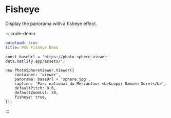 # Fisheye

Display the panorama with a fisheye effect.

::: code-demo

```yaml
autoload: true
title: PSV Fisheye Demo
```

```js{9}
const baseUrl = 'https://photo-sphere-viewer-data.netlify.app/assets/';

new PhotoSphereViewer.Viewer({
    container: 'viewer',
    panorama: baseUrl + 'sphere.jpg',
    caption: 'Parc national du Mercantour <b>&copy; Damien Sorel</b>',
    defaultPitch: 0.6,
    defaultZoomLvl: 20,
    fisheye: true,
});
```

:::
